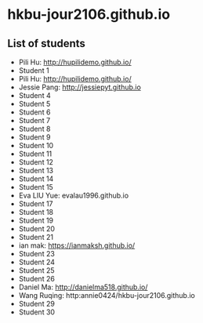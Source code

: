 # hkbu-jour2106.github.io

## List of students

* Pili Hu: http://hupilidemo.github.io/
* Student 1
* Pili Hu: http://hupilidemo.github.io/
* Jessie Pang: http://jessiepyt.github.io
* Student 4
* Student 5
* Student 6
* Student 7
* Student 8
* Student 9
* Student 10
* Student 11
* Student 12
* Student 13
* Student 14
* Student 15
* Eva LIU Yue: evalau1996.github.io  
* Student 17
* Student 18
* Student 19
* Student 20
* Student 21
* ian mak: https://ianmaksh.github.io/
* Student 23
* Student 24
* Student 25
* Student 26
* Daniel Ma: http://danielma518.github.io/
* Wang Ruqing: http:annie0424/hkbu-jour2106.github.io
* Student 29
* Student 30
